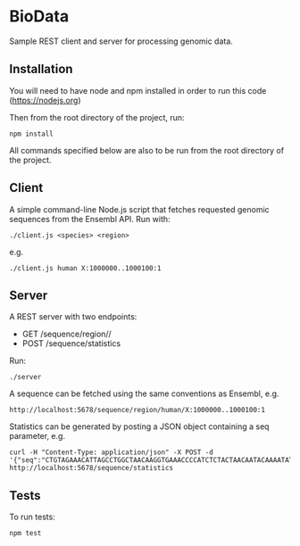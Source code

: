 # BioData
Sample REST client and server for processing genomic data.

## Installation
You will need to have node and npm installed in order to run this code (https://nodejs.org)

Then from the root directory of the project, run:
```
npm install
```

All commands specified below are also to be run from the root directory of the project.

## Client
A simple command-line Node.js script that fetches requested genomic sequences from the Ensembl API. Run with:
```
./client.js <species> <region>
```

e.g.
```
./client.js human X:1000000..1000100:1
```

## Server
A REST server with two endpoints:
- GET /sequence/region/<species>/<region>
- POST /sequence/statistics

Run:
```
./server
```

A sequence can be fetched using the same conventions as Ensembl, e.g.
```
http://localhost:5678/sequence/region/human/X:1000000..1000100:1
```

Statistics can be generated by posting a JSON object containing a seq parameter, e.g.
```
curl -H "Content-Type: application/json" -X POST -d '{"seq":"CTGTAGAAACATTAGCCTGGCTAACAAGGTGAAACCCCATCTCTACTAACAATACAAAATATTGGTTGGGCGTGGTGGCGGGTGCTTGTAATCCCAGCTAC"}' http://localhost:5678/sequence/statistics
```

## Tests
To run tests:
```
npm test
```
